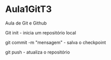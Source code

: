 # Aula1GitT3
Aula de Git e Github

Git init - inicia um repositório local

git commit -m "mensagem" - salva o checkpoint

git push - atualiza o repositório
